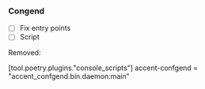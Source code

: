 ### Congend

- [ ] Fix entry points
- [ ] Script

Removed:

[tool.poetry.plugins."console_scripts"]
accent-confgend = "accent_confgend.bin.daemon:main"
